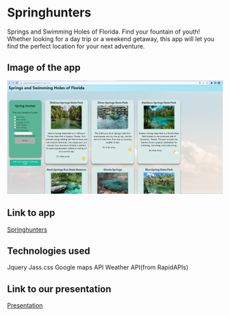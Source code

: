 # Springhunters
Springs and Swimming Holes of Florida.  Find your fountain of youth!  Whether looking for a day trip or a weekend getaway, this app will let you find the perfect location for your next adventure.

## Image of the app
![A user can find a spring or swimming hole they would like to visit](./Assets/images/screenshot.png)

## Link to app

[Springhunters](https://yeagermeister.github.io/springhunters/)

## Technologies used 
Jquery
Jass.css
Google maps API
Weather API(from RapidAPIs)

## Link to our presentation

[Presentation](https://docs.google.com/presentation/d/1PZIBoPFoOR7hY8yw0-V0gxqp7OrH5eyRLEhzPzj7EXU/edit#slide=id.g1b7b8126c1a_0_0)
